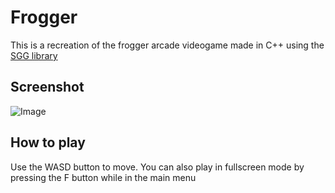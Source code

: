 # Frogger
This is a recreation of the frogger arcade videogame made in C++ using the [SGG library](https://cgaueb.github.io/sgg/index.html)


## Screenshot
![Image](https://github.com/user-attachments/assets/459028b7-0fe7-48a2-9ef8-8f6e5e1f6616)

## How to play
Use the WASD button to move. You can also play in fullscreen mode by pressing the F button while in the main menu 
